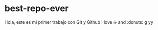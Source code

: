 # best-repo-ever

Hola, este es mi primer trabajo con Git y Github
I love :coffee: and :donuts:
g
yy
